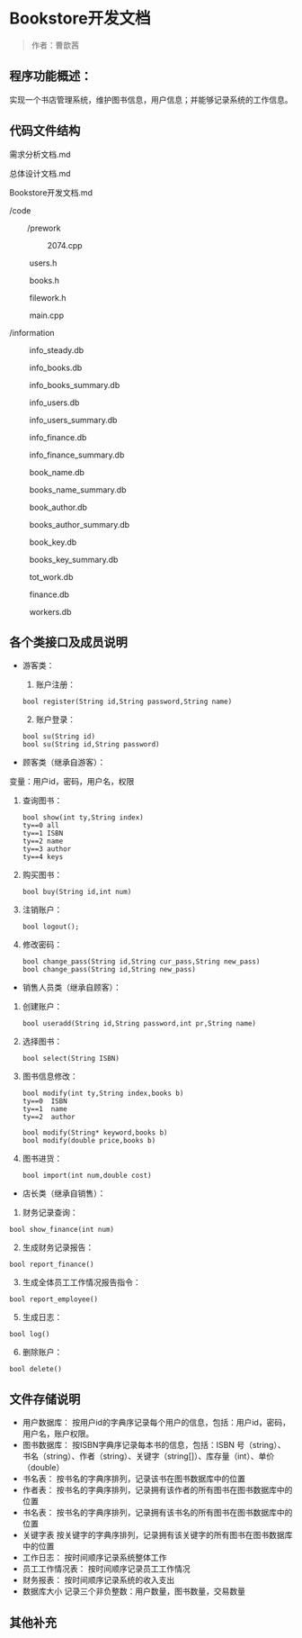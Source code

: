 #  Bookstore开发文档

> 作者：曹歆茜

## 程序功能概述：

实现一个书店管理系统，维护图书信息，用户信息；并能够记录系统的工作信息。

## 代码文件结构
需求分析文档.md

总体设计文档.md

Bookstore开发文档.md


/code

$\qquad$/prework

$\qquad\qquad$ 2074.cpp

$\qquad$ users.h

$\qquad$ books.h

$\qquad$ filework.h

$\qquad$ main.cpp



/information

$\qquad$ info_steady.db

$\qquad$ info_books.db

$\qquad$ info_books_summary.db

$\qquad$ info_users.db

$\qquad$ info_users_summary.db

$\qquad$ info_finance.db

$\qquad$ info_finance_summary.db

$\qquad$ book_name.db

$\qquad$ books_name_summary.db

$\qquad$ book_author.db

$\qquad$ books_author_summary.db

$\qquad$ book_key.db

$\qquad$ books_key_summary.db

$\qquad$ tot_work.db

$\qquad$ finance.db

$\qquad$ workers.db


## 各个类接口及成员说明

* 游客类：

  1. 账户注册：
    ```
    bool register(String id,String password,String name)
    ```
  2. 账户登录：
    ```
    bool su(String id)
    bool su(String id,String password)
    ```
* 顾客类（继承自游客）：

变量：用户id，密码，用户名，权限
1. 查询图书：
    ```
    bool show(int ty,String index)
    ty==0 all
    ty==1 ISBN
    ty==2 name
    ty==3 author
    ty==4 keys
    ```
2. 购买图书：
    ```
    bool buy(String id,int num)
    ```
3. 注销账户：
    ```
    bool logout();
    ```
4. 修改密码：
    ```
    bool change_pass(String id,String cur_pass,String new_pass)
    bool change_pass(String id,String new_pass)
    ```
* 销售人员类（继承自顾客）：

1.  创建账户：
    ```
    bool useradd(String id,String password,int pr,String name)
    ```
2. 选择图书：
    ```
    bool select(String ISBN)
    ```
3. 图书信息修改：
    ```
    bool modify(int ty,String index,books b)
    ty==0  ISBN
    ty==1  name
    ty==2  author

    bool modify(String* keyword,books b)
    bool modify(double price,books b)
    ```
4. 图书进货：
    ```
    bool import(int num,double cost)
    ```

* 店长类（继承自销售）：

1. 财务记录查询：
  ```
  bool show_finance(int num)
  ```
2. 生成财务记录报告：
  ```
  bool report_finance()
  ```
3. 生成全体员工工作情况报告指令：
  ```
  bool report_employee()
  ```
5. 生成日志：
  ```
  bool log()
  ```
6. 删除账户：
  ```
  bool delete()
  ```

## 文件存储说明
* 用户数据库：
按用户id的字典序记录每个用户的信息，包括：用户id，密码，用户名，账户权限。
* 图书数据库：
按ISBN字典序记录每本书的信息，包括：ISBN 号（string）、书名（string）、作者（string）、关键字（string[]）、库存量（int）、单价（double）
* 书名表：
按书名的字典序排列，记录该书在图书数据库中的位置
* 作者表：
按书名的字典序排列，记录拥有该作者的所有图书在图书数据库中的位置
* 书名表：
按书名的字典序排列，记录拥有该书名的所有图书在图书数据库中的位置
* 关键字表
按关键字的字典序排列，记录拥有该关键字的所有图书在图书数据库中的位置
* 工作日志：
按时间顺序记录系统整体工作
* 员工工作情况表：
按时间顺序记录员工工作情况
* 财务报表：
按时间顺序记录系统的收入支出
* 数据库大小
记录三个非负整数：用户数量，图书数量，交易数量
## 其他补充



